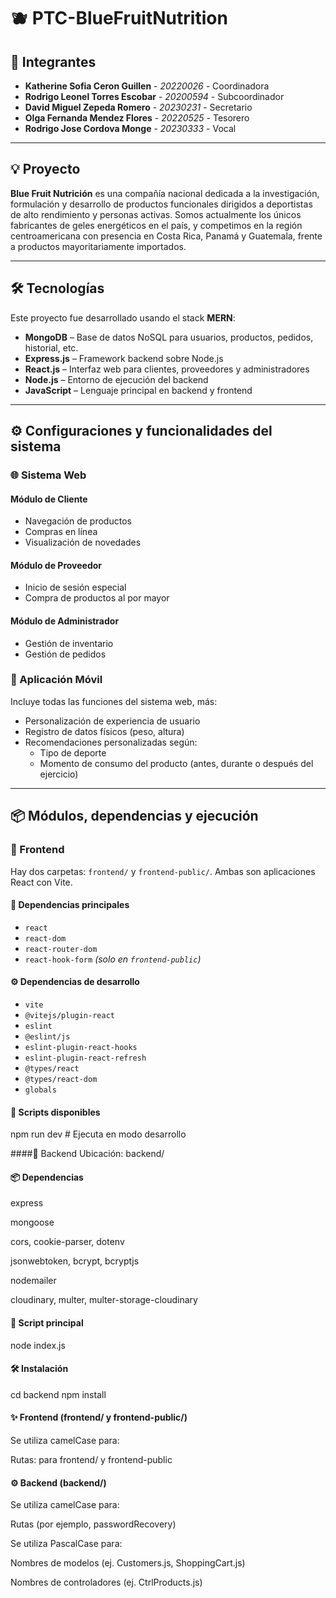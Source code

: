 # 🫐 PTC-BlueFruitNutrition

## 👥 Integrantes

- **Katherine Sofia Ceron Guillen** - *20220026* - Coordinadora  
- **Rodrigo Leonel Torres Escobar** - *20200594* - Subcoordinador
- **David Miguel Zepeda Romero** - *20230231* - Secretario
- **Olga Fernanda Mendez Flores** - *20220525* - Tesorero 
- **Rodrigo Jose Cordova Monge** - *20230333* - Vocal  

---

## 💡 Proyecto

**Blue Fruit Nutrición** es una compañía nacional dedicada a la investigación, formulación y desarrollo de productos funcionales dirigidos a deportistas de alto rendimiento y personas activas. Somos actualmente los únicos fabricantes de geles energéticos en el país, y competimos en la región centroamericana con presencia en Costa Rica, Panamá y Guatemala, frente a productos mayoritariamente importados.  

---

## 🛠️ Tecnologías

Este proyecto fue desarrollado usando el stack **MERN**:

- **MongoDB** – Base de datos NoSQL para usuarios, productos, pedidos, historial, etc.  
- **Express.js** – Framework backend sobre Node.js  
- **React.js** – Interfaz web para clientes, proveedores y administradores  
- **Node.js** – Entorno de ejecución del backend  
- **JavaScript** – Lenguaje principal en backend y frontend  

---

## ⚙️ Configuraciones y funcionalidades del sistema

### 🌐 Sistema Web

#### Módulo de Cliente
- Navegación de productos  
- Compras en línea  
- Visualización de novedades  

#### Módulo de Proveedor
- Inicio de sesión especial  
- Compra de productos al por mayor  

#### Módulo de Administrador
- Gestión de inventario  
- Gestión de pedidos  

### 📱 Aplicación Móvil

Incluye todas las funciones del sistema web, más:

- Personalización de experiencia de usuario  
- Registro de datos físicos (peso, altura)  
- Recomendaciones personalizadas según:
  - Tipo de deporte  
  - Momento de consumo del producto (antes, durante o después del ejercicio)

---

## 📦 Módulos, dependencias y ejecución

### 📁 Frontend

Hay dos carpetas: `frontend/` y `frontend-public/`. Ambas son aplicaciones React con Vite.

#### 🔗 Dependencias principales

- `react`
- `react-dom`
- `react-router-dom`
- `react-hook-form` *(solo en `frontend-public`)*

#### ⚙️ Dependencias de desarrollo

- `vite`
- `@vitejs/plugin-react`
- `eslint`
- `@eslint/js`
- `eslint-plugin-react-hooks`
- `eslint-plugin-react-refresh`
- `@types/react`
- `@types/react-dom`
- `globals`

#### 📜 Scripts disponibles


npm run dev       # Ejecuta en modo desarrollo

####🔧 Backend
Ubicación: backend/

#### 📦 Dependencias
express

mongoose

cors, cookie-parser, dotenv

jsonwebtoken, bcrypt, bcryptjs

nodemailer

cloudinary, multer, multer-storage-cloudinary

 #### 📜 Script principal
node index.js

####  🛠 Instalación
cd backend
npm install

#### ✨ Frontend (frontend/ y frontend-public/)
Se utiliza camelCase para:

Rutas: para frontend/ y frontend-public

#### ⚙️ Backend (backend/)
Se utiliza camelCase para:

Rutas (por ejemplo, passwordRecovery)

Se utiliza PascalCase para:

Nombres de modelos (ej. Customers.js, ShoppingCart.js)

Nombres de controladores (ej. CtrlProducts.js)




